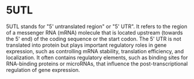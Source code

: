 # 5UTL
5UTL stands for "5' untranslated region" or "5' UTR". It refers to the region of a messenger RNA (mRNA) molecule that is located upstream (towards the 5' end) of the coding sequence or the start codon. The 5' UTR is not translated into protein but plays important regulatory roles in gene expression, such as controlling mRNA stability, translation efficiency, and localization. It often contains regulatory elements, such as binding sites for RNA-binding proteins or microRNAs, that influence the post-transcriptional regulation of gene expression.
